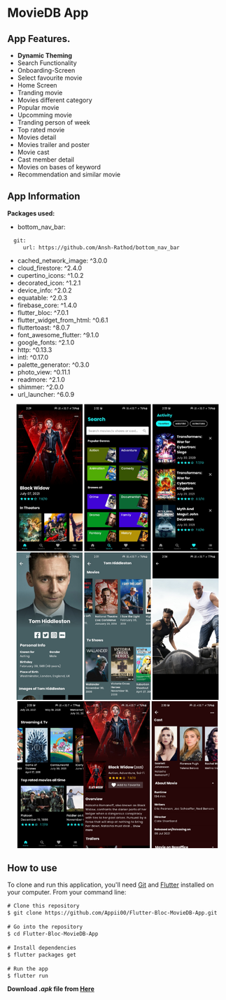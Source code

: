 # MovieDB App


## App Features.
- **Dynamic Theming**
- Search Functionality
- Onboarding-Screen
- Select favourite movie
- Home Screen
- Tranding movie
- Movies different category
- Popular movie
- Upcomming movie
- Tranding person of week
- Top rated movie
- Movies detail
- Movies trailer and poster
- Movie cast
- Cast member detail
- Movies on bases of keyword
- Recommendation and similar movie

## App Information

**Packages used:**

-  bottom_nav_bar:
 ```
   git:
      url: https://github.com/Ansh-Rathod/bottom_nav_bar
 ```
-  cached_network_image: ^3.0.0
-  cloud_firestore: ^2.4.0
-  cupertino_icons: ^1.0.2
-  decorated_icon: ^1.2.1
-  device_info: ^2.0.2
-  equatable: ^2.0.3
-  firebase_core: ^1.4.0
-  flutter_bloc: ^7.0.1
-  flutter_widget_from_html: ^0.6.1
-  fluttertoast: ^8.0.7
-  font_awesome_flutter: ^9.1.0
-  google_fonts: ^2.1.0
-  http: ^0.13.3
-  intl: ^0.17.0
-  palette_generator: ^0.3.0
-  photo_view: ^0.11.1
-  readmore: ^2.1.0
-  shimmer: ^2.0.0
-  url_launcher: ^6.0.9


<p align="center">
<img src="screenshots/Screenshot_20210801-142954.jpg" width="30%">
<img src="screenshots/Screenshot_20210801-143201.jpg" width="30%">
<img src="screenshots/Screenshot_20210801-143317.jpg" width="30%">
<img src="screenshots/Screenshot_20210801-143125.jpg" width="30%">
<img src="screenshots/Screenshot_20210801-143147.jpg" width="30%">

<img src="screenshots/Screenshot_20210801-143414.jpg" width="30%">
<img src="screenshots/Screenshot_20210801-143512.jpg" width="30%"><img src="screenshots/Screenshot_20210801-143026.jpg" width="30%">
<img src="screenshots/Screenshot_20210801-143038.jpg" width="30%">

</p>

## How to use

To clone and run this application, you'll need [Git](https://git-scm.com/downloads) and [Flutter](https://flutter.dev/docs/get-started/install) installed on your computer. From your command line:

```
# Clone this repository
$ git clone https://github.com/Appii00/Flutter-Bloc-MovieDB-App.git

# Go into the repository
$ cd Flutter-Bloc-MovieDB-App

# Install dependencies
$ flutter packages get

# Run the app
$ flutter run
```
**Download _.apk_ file from [Here](https://mega.nz/file/ex1QFYYY#z6v1wTbPeMevo84jYjsGFQvWjlRTyPGXbrVL1_dMVZM)**
